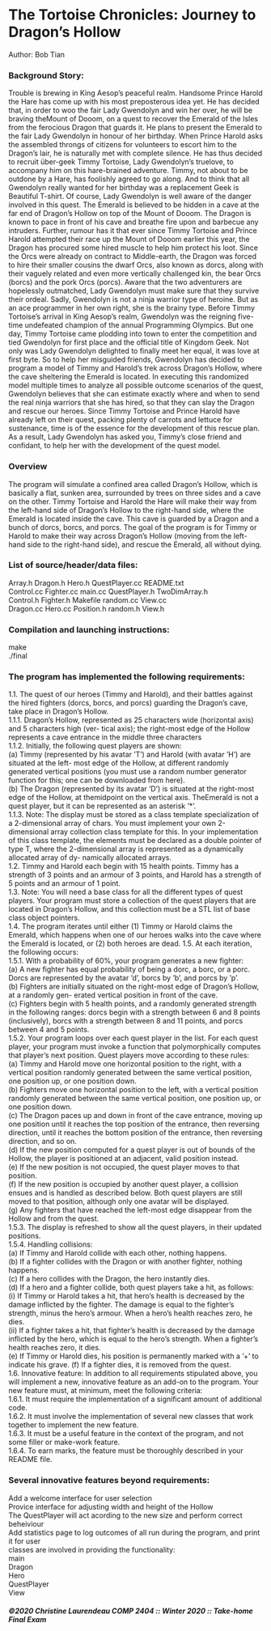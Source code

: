 # The Tortoise Chronicles: Journey to Dragon’s Hollow

Author: Bob Tian

### Background Story:
Trouble is brewing in King Aesop’s peaceful realm. Handsome Prince Harold the Hare has come up with
his most preposterous idea yet. He has decided that, in order to woo the fair Lady Gwendolyn and win her
over, he will be braving theMount of Dooom, on a quest to recover the Emerald of the Isles from the
ferocious Dragon that guards it. He plans to present the Emerald to the fair Lady Gwendolyn in honour
of her birthday. When Prince Harold asks the assembled throngs of citizens for volunteers to escort him
to the Dragon’s lair, he is naturally met with complete silence. He has thus decided to recruit über-geek
Timmy Tortoise, Lady Gwendolyn’s truelove, to accompany him on this hare-brained adventure. Timmy,
not about to be outdone by a Hare, has foolishly agreed to go along. And to think that all Gwendolyn really
wanted for her birthday was a replacement Geek is Beautiful T-shirt.
Of course, Lady Gwendolyn is well aware of the danger involved in this quest. The Emerald is believed
to be hidden in a cave at the far end of Dragon’s Hollow on top of the Mount of Dooom. The Dragon
is known to pace in front of his cave and breathe fire upon and barbecue any intruders. Further, rumour
has it that ever since Timmy Tortoise and Prince Harold attempted their race up the Mount of Dooom
earlier this year, the Dragon has procured some hired muscle to help him protect his loot. Since the Orcs
were already on contract to Middle-earth, the Dragon was forced to hire their smaller cousins the dwarf
Orcs, also known as dorcs, along with their vaguely related and even more vertically challenged kin, the
bear Orcs (borcs) and the pork Orcs (porcs). Aware that the two adventurers are hopelessly outmatched,
Lady Gwendolyn must make sure that they survive their ordeal.
Sadly, Gwendolyn is not a ninja warrior type of heroine. But as an ace programmer in her own right, she
is the brainy type. Before Timmy Tortoise’s arrival in King Aesop’s realm, Gwendolyn was the reigning
five-time undefeated champion of the annual Programming Olympics. But one day, Timmy Tortoise came
plodding into town to enter the competition and tied Gwendolyn for first place and the official title of
Kingdom Geek. Not only was Lady Gwendolyn delighted to finally meet her equal, it was love at first byte.
So to help her misguided friends, Gwendolyn has decided to program a model of Timmy and Harold’s trek
across Dragon’s Hollow, where the cave sheltering the Emerald is located. In executing this randomized
model multiple times to analyze all possible outcome scenarios of the quest, Gwendolyn believes that she
can estimate exactly where and when to send the real ninja warriors that she has hired, so that they can
slay the Dragon and rescue our heroes. Since Timmy Tortoise and Prince Harold have already left on their
quest, packing plenty of carrots and lettuce for sustenance, time is of the essence for the development of
this rescue plan. As a result, Lady Gwendolyn has asked you, Timmy’s close friend and confidant, to help
her with the development of the quest model.

### Overview
The program will simulate a confined area called Dragon’s Hollow, which is basically a flat, sunken area,
surrounded by trees on three sides and a cave on the other. Timmy Tortoise and Harold the Hare will make
their way from the left-hand side of Dragon’s Hollow to the right-hand side, where the Emerald is located
inside the cave. This cave is guarded by a Dragon and a bunch of dorcs, borcs, and porcs.
The goal of the program is for Timmy or Harold to make their way across Dragon’s Hollow (moving from
the left-hand side to the right-hand side), and rescue the Emerald, all without dying.

### List of source/header/data files:

Array.h     Dragon.h    Hero.h      QuestPlayer.cc  README.txt \
Control.cc  Fighter.cc  main.cc     QuestPlayer.h   TwoDimArray.h \
Control.h   Fighter.h   Makefile    random.cc       View.cc \
Dragon.cc   Hero.cc     Position.h  random.h        View.h 


### Compilation and launching instructions:
make \
./final


### The program has implemented the following requirements:
1.1. The quest of our heroes (Timmy and Harold), and their battles against the hired fighters (dorcs, borcs,
and porcs) guarding the Dragon’s cave, take place in Dragon’s Hollow. \
1.1.1. Dragon’s Hollow, represented as 25 characters wide (horizontal axis) and 5 characters high (ver-
tical axis); the right-most edge of the Hollow represents a cave entrance in the middle three
characters \
1.1.2. Initially, the following quest players are shown:\
(a) Timmy (represented by his avatar ’T’) and Harold (with avatar ’H’) are situated at the left-
most edge of the Hollow, at different randomly generated vertical positions (you must use a
random number generator function for this; one can be downloaded from here).\
(b) The Dragon (represented by its avatar ’D’) is situated at the right-most edge of the Hollow, at
themidpoint on the vertical axis. TheEmerald is not a quest player, but it can be represented
as an asterisk ’*’.\
1.1.3. Note: The display must be stored as a class template specialization of a 2-dimensional array of
chars. You must implement your own 2-dimensional array collection class template for this. In
your implementation of this class template, the elements must be declared as a double pointer
of type T, where the 2-dimensional array is represented as a dynamically allocated array of dy-
namically allocated arrays.\
1.2. Timmy and Harold each begin with 15 health points. Timmy has a strength of 3 points and an armour
of 3 points, and Harold has a strength of 5 points and an armour of 1 point.\
1.3. Note: You will need a base class for all the different types of quest players. Your program must store
a collection of the quest players that are located in Dragon’s Hollow, and this collection must be a
STL list of base class object pointers.\
1.4. The program iterates until either (1) Timmy or Harold claims the Emerald, which happens when one
of our heroes walks into the cave where the Emerald is located, or (2) both heroes are dead.
1.5. At each iteration, the following occurs:\
1.5.1. With a probability of 60%, your program generates a new fighter:\
(a) A new fighter has equal probability of being a dorc, a borc, or a porc. Dorcs are represented
by the avatar ’d’, borcs by ’b’, and porcs by ’p’.\
(b) Fighters are initially situated on the right-most edge of Dragon’s Hollow, at a randomly gen-
erated vertical position in front of the cave.\
(c) Fighters begin with 5 health points, and a randomly generated strength in the following
ranges: dorcs begin with a strength between 6 and 8 points (inclusively), borcs with a strength
between 8 and 11 points, and porcs between 4 and 5 points.\
1.5.2. Your program loops over each quest player in the list. For each quest player, your program must
invoke a function that polymorphically computes that player’s next position. Quest players
move according to these rules:\
(a) Timmy and Harold move one horizontal position to the right, with a vertical position randomly
generated between the same vertical position, one position up, or one position down.\
(b) Fighters move one horizontal position to the left, with a vertical position randomly generated
between the same vertical position, one position up, or one position down.\
(c) The Dragon paces up and down in front of the cave entrance, moving up one position until it
reaches the top position of the entrance, then reversing direction, until it reaches the bottom
position of the entrance, then reversing direction, and so on.\
(d) If the new position computed for a quest player is out of bounds of the Hollow, the player is
positioned at an adjacent, valid position instead.\
(e) If the new position is not occupied, the quest player moves to that position.\
(f) If the new position is occupied by another quest player, a collision ensues and is handled
as described below. Both quest players are still moved to that position, although only one
avatar will be displayed.\
(g) Any fighters that have reached the left-most edge disappear from the Hollow and from the
quest.\
1.5.3. The display is refreshed to show all the quest players, in their updated positions.\
1.5.4. Handling collisions:\
(a) If Timmy and Harold collide with each other, nothing happens.\
(b) If a fighter collides with the Dragon or with another fighter, nothing happens.\
(c) If a hero collides with the Dragon, the hero instantly dies.\
(d) If a hero and a fighter collide, both quest players take a hit, as follows:\
(i) If Timmy or Harold takes a hit, that hero’s health is decreased by the damage inflicted by
the fighter. The damage is equal to the fighter’s strength, minus the hero’s armour. When
a hero’s health reaches zero, he dies.\
(ii) If a fighter takes a hit, that fighter’s health is decreased by the damage inflicted by the
hero, which is equal to the hero’s strength. When a fighter’s health reaches zero, it dies.\
(e) If Timmy or Harold dies, his position is permanently marked with a ’+’ to indicate his grave.
(f) If a fighter dies, it is removed from the quest.\
1.6. Innovative feature: In addition to all requirements stipulated above, you will implement a new,
innovative feature as an add-on to the program. Your new feature must, at minimum, meet the
following criteria:\
1.6.1. It must require the implementation of a significant amount of additional code.\
1.6.2. It must involve the implementation of several new classes that work together to implement the
new feature.\
1.6.3. It must be a useful feature in the context of the program, and not some filler or make-work
feature.\
1.6.4. To earn marks, the feature must be thoroughly described in your README file.

### Several innovative features beyond requirements:
Add a welcome interface for user selection\
Provice interface for adjusting width and height of the Hollow\
The QuestPlayer will act acording to the new size and perform correct beheiviour\
Add statistics page to log outcomes of all run during the program, and print it for user\
classes are involved in providing the functionality:\
main\
Dragon\
Hero\
QuestPlayer\
View


##### ©2020 Christine Laurendeau COMP 2404 :: Winter 2020 :: Take-home Final Exam 
